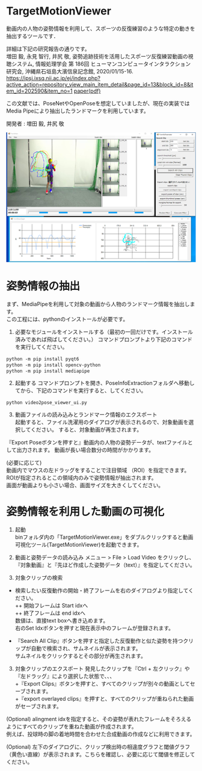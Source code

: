 # TargetMotionViewer

動画内の人物の姿勢情報を利用して、スポーツの反復練習のような特定の動きを抽出するツールです．

詳細は下記の研究報告の通りです。  
増田 毅, 永見 智行, 井尻 敬, 姿勢追跡技術を活用したスポーツ反復練習動画の視聴システム, 情報処理学会 第 186回 ヒューマンコンピュータインタラクション研究会, 沖縄県石垣島大濱信泉記念館, 2020/01/15-16.  
https://ipsj.ixsq.nii.ac.jp/ej/index.php?active_action=repository_view_main_item_detail&page_id=13&block_id=8&item_id=202590&item_no=1
[paper(pdf)](masuda_hci_draft.pdf)

この文献では、PoseNetやOpenPoseを想定していましたが、現在の実装ではMedia Pipeにより抽出したランドマークを利用しています。

開発者 : 増田 毅,  井尻 敬


![TargetMotionViewer](TargetMotionViewer.png)


# 姿勢情報の抽出
まず、MediaPipeを利用して対象の動画から人物のランドマーク情報を抽出します。  
この工程には、pythonのインストールが必要です。

1. 必要なモジュールをインストールする（最初の一回だけです。インストール済みであれば飛ばしてください。）
コマンドプロンプトより下記のコマンドを実行してください。  
```
python -m pip install pyqt6
python -m pip install opencv-python
python -m pip install mediapipe
```

2. 起動する
コマンドプロンプトを開き、PoseInfoExtractionフォルダへ移動してから、下記のコマンドを実行すると、してください。
```
python video2pose_viewer_ui.py
```

3. 動画ファイルの読み込みとランドマーク情報のエクスポート  
起動すると、ファイル洗濯用のダイアログが表示されるので、対象動画を選択してください。  すると、対象動画が再生されます。  

『Export Poseボタンを押すと』動画内の人物の姿勢データが、textファイルとして出力されます。
 動画が長い場合数分の時間がかかります。  


(必要に応じて)   
動画内でマウスの左ドラッグをすることで注目領域 （ROI）を指定できます。
ROIが指定されるとこの領域内のみで姿勢情報が抽出されます。  
画面が動画よりも小さい場合、画面サイズを大きくしてください。    



# 姿勢情報を利用した動画の可視化

1. 起動  
binフォルダ内の「TargetMotionViewer.exe」をダブルクリックすると動画可視化ツール(TargetMotionViewer)を起動できます。  


2. 動画と姿勢データの読み込み
メニュー > File > Load Video をクリックし、『対象動画』と『先ほど作成した姿勢データ（text）』を指定してください。  


2. 対象クリップの検索
+ 検索したい反復動作の開始・終了フレームを右のダイアログより指定してください。  
++ 開始フレームは Start idxへ  
++ 終了フレームは end idxへ  
数値は、直接text boxへ書き込めます。  
右のSet Idxボタンを押すと現在表示中のフレームが登録されます。  


+ 『Search All Clip』ボタンを押すと指定した反復動作と似た姿勢を持つクリップが自動で検索され、サムネイルが表示されます。  
サムネイルをクリックするとその部分が再生されます。  


3. 対象クリップのエクスポート
発見したクリップを『Ctrl + 左クリック』や『左ドラッグ』により選択した状態で、、、  
+『Export Clips』ボタンを押すと、すべてのクリップが別々の動画としてセーブされます。  
+『export overlayed  clips』を押すと、すべてのクリップが重ねられた動画がセーブされます。


(Optional) alingment idxを指定すると、その姿勢が表れたフレームをそろえるようにすべてのクリップを重ねた動画が作成されます。  
例えば、投球時の脚の着地時間を合わせた合成動画の作成などに利用できます。

(Optional) 左下のダイアログに、クリップ検出時の相違度グラフと閾値グラフ（黄色い直線）が表示されます。こちらを確認し、必要に応じて閾値を修正してください。  

  
